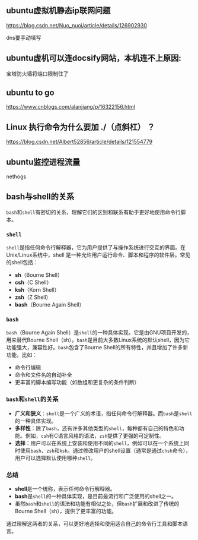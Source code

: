 ## ubuntu虚拟机静态ip联网问题

https://blog.csdn.net/Nuo_nuoi/article/details/126902930

dns要手动填写

## ubuntu虚机可以连docsify网站，本机连不上原因:

宝塔防火墙将端口限制住了

## ubuntu to go

https://www.cnblogs.com/alanjiang/p/16322156.html

## Linux 执行命令为什么要加 ./（点斜杠） ？

https://blog.csdn.net/Albert52856/article/details/121554779

## ubuntu监控进程流量

nethogs

## bash与shell的关系

`bash`和`shell`有密切的关系，理解它们的区别和联系有助于更好地使用命令行脚本。

### `shell`
`shell`是指任何命令行解释器，它为用户提供了与操作系统进行交互的界面。在Unix/Linux系统中，shell 是一种允许用户运行命令、脚本和程序的软件层。常见的shell包括：

- **sh**（Bourne Shell）
- **csh**（C Shell）
- **ksh**（Korn Shell）
- **zsh**（Z Shell）
- **bash**（Bourne Again Shell）

### `bash`
`bash`（Bourne Again Shell）是`shell`的一种具体实现。它是由GNU项目开发的，用来替代Bourne Shell（sh）。`bash`是目前大多数Linux系统的默认shell，因为它功能强大，兼容性好。`bash`包含了Bourne Shell的所有特性，并且增加了许多新功能，比如：

- 命令行编辑
- 命令和文件名的自动补全
- 更丰富的脚本编写功能（如数组和更复杂的条件判断）

### `bash`和`shell`的关系
- **广义和狭义**：`shell`是一个广义的术语，指任何命令行解释器。而`bash`是`shell`的一种具体实现。
- **多样性**：除了`bash`，还有许多其他类型的`shell`，每种都有自己的特色和功能。例如，`csh`有C语言风格的语法，`zsh`提供了更强的可定制性。
- **选择**：用户可以在系统上安装和使用不同的`shell`，例如可以在一个系统上同时使用`bash`、`zsh`和`ksh`。通过修改用户的shell设置（通常是通过`chsh`命令），用户可以选择默认使用哪种`shell`。

### 总结
- **shell**是一个统称，表示任何命令行解释器。
- **bash**是`shell`的一种具体实现，是目前最流行和广泛使用的shell之一。
- 虽然`bash`和`shell`的语法和功能有相似之处，但`bash`扩展和改进了传统的Bourne Shell（sh），提供了更丰富的功能。

通过理解这两者的关系，可以更好地选择和使用适合自己的命令行工具和脚本语言。
